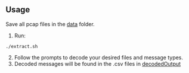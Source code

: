 ## Usage
Save all pcap files in the [data](/data/) folder.

1. Run:
```
./extract.sh
```
2. Follow the prompts to decode your desired files and message types.
3. Decoded messages will be found in the .csv files in [decodedOutput](/src/data/decodedOutput/)
